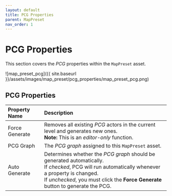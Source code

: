 ```yaml
---
layout: default
title: PCG Properties 
parent: MapPreset
nav_order: 1
---
```


# PCG Properties

This section covers the *PCG* properties within the `MapPreset` asset.

![map_preset_pcg]({{ site.baseurl }}/assets/images/map_preset/pcg_properties/map_preset_pcg.png)

## PCG Properties

| Property Name  | Description                                                                                                                                                                                                                              |
| :------------- | :--------------------------------------------------------------------------------------------------------------------------------------------------------------------------------------------------------------------------------------- |
| Force Generate | Removes all existing *PCG* actors in the current level and generates new ones. <br>**Note:** This is an *editor-only* function.                                                                                                          |
| PCG Graph      | The *PCG graph* assigned to this `MapPreset` asset.                                                                                                                                                                                      |
| Auto Generate  | Determines whether the *PCG graph* should be generated automatically. <br>If *checked*, PCG will run automatically whenever a property is changed. <br>If *unchecked*, you must click the **Force Generate** button to generate the PCG. |
